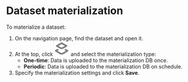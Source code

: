 # Dataset materialization

To materialize a dataset:

1. On the navigation page, find the dataset and open it.
1. At the top, click ![image](../../../_assets/datalens/materialize.svg) and select the materialization type:
    - **One-time**: Data is uploaded to the materialization DB once.
    - **Periodic**: Data is uploaded to the materialization DB on schedule.
1. Specify the materialization settings and click **Save**.

